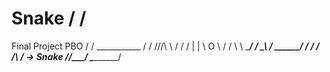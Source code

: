 # Snake                         /        /
Final Project PBO              /        /
   ___________                /        / 
  /\/\/\      \              /        / 
 / |  | \   O   \           /        /
  \      \        \________/        /
___\______\                        /
__________/                       /
    /    /     /\                /     -> Snake
   /____/_____/  \______________/
